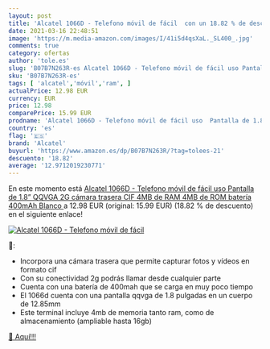 ```yaml
---
layout: post
title: 'Alcatel 1066D - Telefono móvil de fácil  con un 18.82 % de descuento'
date: 2021-03-16 22:48:51
image: 'https://m.media-amazon.com/images/I/41i5d4qsXaL._SL400_.jpg'
comments: true
category: ofertas
author: 'tole.es'
slug: 'B07B7N263R-es Alcatel 1066D - Telefono móvil de fácil uso Pantalla de...'
sku: 'B07B7N263R-es'
tags: [ 'alcatel','móvil','ram', ]
actualPrice: 12.98 EUR
currency: EUR
price: 12.98
comparePrice: 15.99 EUR
prodname: 'Alcatel 1066D - Telefono móvil de fácil uso  Pantalla de 1.8” QQVGA  2G  cámara trasera CIF  4MB de RAM  4MB de ROM  batería 400mAh  Blanco '
country: 'es'
flag: '🇪🇸'
brand: 'Alcatel'
buyurl: 'https://www.amazon.es/dp/B07B7N263R/?tag=tolees-21'
descuento: '18.82'
average: '12.9712019230771'
---
```


En este momento está [Alcatel 1066D - Telefono móvil de fácil uso  Pantalla de 1.8” QQVGA  2G  cámara trasera CIF  4MB de RAM  4MB de ROM  batería 400mAh  Blanco ](https://www.amazon.es/dp/B07B7N263R/?tag=tolees-21) a 12.98 EUR (original: 15.99 EUR) (18.82 %  de descuento) en el siguiente enlace!

[![Alcatel 1066D - Telefono móvil de fácil ](https://m.media-amazon.com/images/I/41i5d4qsXaL._SL400_.jpg)](https://www.amazon.es/dp/B07B7N263R/?tag=tolees-21)

🔎:

- Incorpora una cámara trasera que permite capturar fotos y vídeos en formato cif
- Con su conectividad 2g podrás llamar desde cualquier parte
- Cuenta con una batería de 400mah que se carga en muy poco tiempo
- El 1066d cuenta con una pantalla qqvga de 1.8 pulgadas en un cuerpo de 12.85mm
- Este terminal incluye 4mb de memoria tanto ram, como de almacenamiento (ampliable hasta 16gb)

[🛒 Aquí!!!](https://www.amazon.es/dp/B07B7N263R/?tag=tolees-21)
